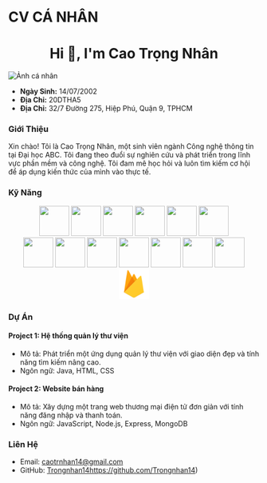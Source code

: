 # CV CÁ NHÂN

## <h1 align="center">Hi 👋, I'm Cao Trọng Nhân</h1>
![Ảnh cá nhân](https://scontent.fsgn1-1.fna.fbcdn.net/v/t39.30808-1/399944901_1804198416691830_7967748167005121119_n.jpg?stp=dst-jpg_p240x240&_nc_cat=101&ccb=1-7&_nc_sid=5f2048&_nc_eui2=AeH2S75BRzmzTf1ZIux7pSok0O_Y_x1gzDDQ79j_HWDMMGbxhUKlUVm-Y1zUZEIuc-ECZzoNiBwbonGkqpiCV6E1&_nc_ohc=C0BEevufIJUAX8aH7kl&_nc_ht=scontent.fsgn1-1.fna&oh=00_AfC99G-b9gnckxaTva-WVSXU61YUz0cdlAzdQNBdFstBWA&oe=66020C65)

- **Ngày Sinh:** 14/07/2002
- **Địa Chỉ:** 20DTHA5
- **Địa Chỉ:** 32/7 Đường 275, Hiệp Phú, Quận 9, TPHCM


### Giới Thiệu

Xin chào! Tôi là Cao Trọng Nhân, một sinh viên ngành Công nghệ thông tin tại Đại học ABC. Tôi đang theo đuổi sự nghiên cứu và phát triển trong lĩnh vực phần mềm và công nghệ. Tôi đam mê học hỏi và luôn tìm kiếm cơ hội để áp dụng kiến thức của mình vào thực tế.

### Kỹ Năng

<div align="center">
  
<img src="https://github.com/Subhampreet/Subhampreet/blob/master/logos/c++.png?raw=true" height="60" width="60">
<img src="https://github.com/Subhampreet/Subhampreet/blob/master/logos/JS.png?raw=true" height="60" width="60">
<img src="https://cdn.iconscout.com/icon/free/png-512/node-js-1174925.png" height="60" width="60">
<img src="https://github.com/Subhampreet/Subhampreet/blob/master/logos/next.png?raw=true" height="60" width="60">
<img src="https://github.com/Subhampreet/Subhampreet/blob/master/logos/css.png?raw=true" height="60" width="60">
<img src="https://github.com/Subhampreet/Subhampreet/blob/master/logos/html.png?raw=true" height="60" width="60">

<br>

<img src="https://github.com/Subhampreet/Subhampreet/blob/master/logos/react.png?raw=true" height="60" width="60">
<img src="https://github.com/Subhampreet/Subhampreet/blob/master/logos/php.png?raw=true" height="60" width="60">
<img src="https://github.com/Subhampreet/Subhampreet/blob/master/logos/sql.png?raw=true" height="60" width="60">
<img src="https://github.com/Subhampreet/Subhampreet/blob/master/logos/postgres.png?raw=true" height="60" width="60">
<img src="https://github.com/Subhampreet/Subhampreet/blob/master/logos/git.png?raw=true" height="60" width="60">
<img src="https://github.com/Subhampreet/Subhampreet/blob/master/logos/vs.png?raw=true" height="60" width="60">
<img src="https://github.com/Subhampreet/Subhampreet/blob/master/logos/bootstrap.png?raw=true" height="60" width="60">
<img height="60" src="https://raw.githubusercontent.com/github/explore/80688e429a7d4ef2fca1e82350fe8e3517d3494d/topics/firebase/firebase.png">
</div>

### Dự Án

#### Project 1: Hệ thống quản lý thư viện
- Mô tả: Phát triển một ứng dụng quản lý thư viện với giao diện đẹp và tính năng tìm kiếm nâng cao.
- Ngôn ngữ: Java, HTML, CSS

#### Project 2: Website bán hàng
- Mô tả: Xây dựng một trang web thương mại điện tử đơn giản với tính năng đăng nhập và thanh toán.
- Ngôn ngữ: JavaScript, Node.js, Express, MongoDB

### Liên Hệ
- Email: caotrnhan14@gmail.com
- GitHub: [Trongnhan14](https://github.com/Trongnhan14)https://github.com/Trongnhan14)
